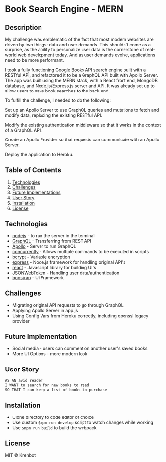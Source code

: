 # Book Search Engine - MERN

## Description
My challenge was emblematic of the fact that most modern websites are driven by two things: data and user demands. This shouldn't come as a surprise, as the ability to personalize user data is the cornerstone of real-world web development today. And as user demands evolve, applications need to be more performant.

I took a fully functioning Google Books API search engine built with a RESTful API, and refactored it to be a GraphQL API built with Apollo Server. The app was built using the MERN stack, with a React front end, MongoDB database, and Node.js/Express.js server and API. It was already set up to allow users to save book searches to the back end.

To fulfill the challenge, I needed to do the following:

Set up an Apollo Server to use GraphQL queries and mutations to fetch and modify data, replacing the existing RESTful API.

Modify the existing authentication middleware so that it works in the context of a GraphQL API.

Create an Apollo Provider so that requests can communicate with an Apollo Server.

Deploy the application to Heroku.

## Table of Contents
  1) [Technologies](#technologies-used)
  2) [Challenges](#challenges)
  3) [Future Implementations](#future-implementations)
  4) [User Story](#user-story)
  5) [Installation](#installation)
  6) [License](#license)

## Technologies
* [nodejs](https://nodejs.org/en/) - to run the server in the terminal
* [GraphQL](https://graphql.org/) - Transferring from REST API
* [Apollo](https://www.apollographql.com/docs/apollo-server/) - Server to run GraphQL
* [concurrently](https://www.npmjs.com/package/concurrently) - Allows multiple commands to be executed in scripts
* [bcrypt](https://www.npmjs.com/package/bcrypt) - Variable encryption
* [express](https://www.npmjs.com/package/express) - Node.js framework for handling original API's
* [react](https://reactjs.org/) - Javascript library for building UI's
* [JSONWebToken](https://jwt.io/) - Handling user data/authentication
* [boostrap](https://getbootstrap.com/) - UI Framework

## Challenges
* Migrating original API requests to go through GraphQL
* Applying Apollo Server in app.js
* Using Config Vars from Heroku correctly, including openssl legacy provider

## Future Implementation
* Social media - users can comment on another user's saved books
* More UI Options - more modern look

## User Story
```md
AS AN avid reader
I WANT to search for new books to read
SO THAT I can keep a list of books to purchase
```

## Installation
* Clone directory to code editor of choice
* Use custom `$npm run develop` script to watch changes while working
* Use `$npm run build` to build the webpack

## License
MIT © Krenbot